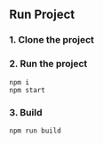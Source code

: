 ## Run Project
### 1. Clone the project

### 2. Run the project
```shell
npm i
npm start
```

### 3. Build
```shell
npm run build
```



